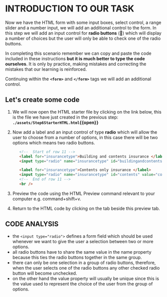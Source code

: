 # INTRODUCTION TO OUR TASK

Now we have the HTML form with some input boxes, select control, a range slider and a number input, we will add an additional control to the form. In this step we will add an input control for **radio buttons** (:radio_button:) which will display a number of choices but the user will only be able to check one of the radio buttons.

In completing this scenario remember we can copy and paste the code included in these instructions **but it is much better to type the code ourselves**. It is only by practice, making mistakes and correcting the mistakes that our learning is reinforced.

Continuing within the **`<form>`** and **`</form>`** tags we will add an additional control.

## Let's create some code

1. We will now open the HTML starter file by clicking on the link below, this is the file we have just created in the previous step:
   **`./assets/Step6StarterHTML.html`{{open}}**
     &nbsp;

2. Now add a label and an input control of type **radio** which will allow the user to choose from a number of options, in this case there will be two options which means two radio buttons.
   &nbsp;

   ```HTML
      <!--  Start of row 11 -->
      <label for="insurancetype">Building and contents insurance </label>
      <input type="radio" name="insurancetype" id="buildingandcontents" value="buildingandcontents" />

      <label for="insurancetype">Contents only insurance </label>
      <input type="radio" name="insurancetype" id="contents" value="contents" />
      <!--  End of row 11 -->
      <br />
   ```

3. Preview the code using the HTML Preview command relevant to your computer e.g. command+shift+v.

4. Return to the HTML code by clicking on the tab beside this preview tab.

## CODE ANALYSIS

- the ``<input type="radio">`` defines a form field which should be used whenever we want to give the user a selection between two or more options.
- all radio buttons have to share the same value in the name property because this ties the radio buttons together in the same group.
- there can only be one selection in a group of radio buttons, therefore, when the user selects one of the radio buttons any other checked radio button will become unchecked.
- on the other hand the value property will usually be unique since this is the value used to represent the choice of the user from the group of options.
  
